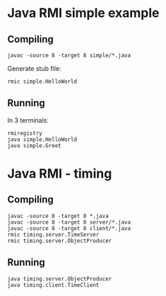 # Java RMI simple example

## Compiling
```
javac -source 8 -target 8 simple/*.java
```

Generate stub file:
```
rmic simple.HelloWorld
```

## Running

In 3 terminals:
```
rmiregistry
java simple.HelloWorld
java simple.Greet
```

# Java RMI - timing

## Compiling
```
javac -source 8 -target 8 *.java
javac -source 8 -target 8 server/*.java
javac -source 8 -target 8 client/*.java
rmic timing.server.TimeServer
rmic timing.server.ObjectProducer
```

## Running
```
java timing.server.ObjectProducer
java timing.client.TimeClient
```
